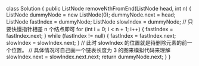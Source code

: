 class Solution {
    public ListNode removeNthFromEnd(ListNode head, int n) {
        ListNode dummyNode = new ListNode(0);
        dummyNode.next = head;
        ListNode fastIndex = dummyNode;
        ListNode slowIndex = dummyNode;
        // 只要快慢指针相差 n 个结点即可
        for (int i = 0; i < n + 1; i++) {
            fastIndex = fastIndex.next;
        }
        while (fastIndex != null) {
            fastIndex = fastIndex.next;
            slowIndex = slowIndex.next;
        }
        // 此时 slowIndex 的位置就是待删除元素的前一个位置。
        // 具体情况可自己画一个链表长度为 3 的图来模拟代码来理解
        slowIndex.next = slowIndex.next.next;
        return dummyNode.next;
    }
}